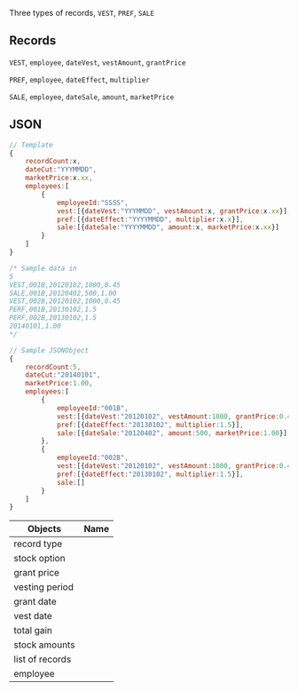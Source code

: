 Three types of records, `VEST`, `PREF`, `SALE`

## Records

`VEST`, `employee`, `dateVest`, `vestAmount`, `grantPrice`

`PREF`, `employee`, `dateEffect`, `multiplier`

`SALE`, `employee`, `dateSale`, `amount`, `marketPrice`

## JSON


```javascript
// Template
{
	recordCount:x, 
	dateCut:"YYYMMDD", 
	marketPrice:x.xx, 
	employees:[
		{
			employeeId:"SSSS",
			vest:[{dateVest:"YYYMMDD", vestAmount:x, grantPrice:x.xx}], 
			pref:[{dateEffect:"YYYYMMDD", multiplier:x.x}], 
			sale:[{dateSale:"YYYYMMDD", amount:x, marketPrice:x.xx}]
		}
	]
}

/* Sample data in
5
VEST,001B,20120102,1000,0.45
SALE,001B,20120402,500,1.00
VEST,002B,20120102,1000,0.45
PERF,001B,20130102,1.5
PERF,002B,20130102,1.5
20140101,1.00
*/

// Sample JSONObject
{
	recordCount:5, 
	dateCut:"20140101", 
	marketPrice:1.00, 
	employees:[
		{
			employeeId:"001B",
			vest:[{dateVest:"20120102", vestAmount:1000, grantPrice:0.45}], 
			pref:[{dateEffect:"20130102", multiplier:1.5}], 
			sale:[{dateSale:"20120402", amount:500, marketPrice:1.00}]
		},
		{
			employeeId:"002B",
			vest:[{dateVest:"20120102", vestAmount:1000, grantPrice:0.45}], 
			pref:[{dateEffect:"20130102", multiplier:1.5}], 
			sale:[]
		}
	]
}
```


Objects | Name
--- | ---
record type |
stock option | 
grant price |
vesting period |
grant date |
vest date |
total gain |
stock amounts |
list of records |
employee |


